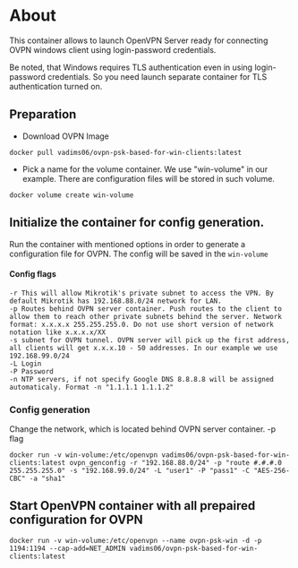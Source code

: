 # About
This container allows to launch OpenVPN Server ready for connecting OVPN windows client using login-password credentials.

Be noted, that Windows requires TLS authentication even in using login-password credentials. So you need launch separate container for TLS authentication turned on.
## Preparation
* Download OVPN Image

```docker pull vadims06/ovpn-psk-based-for-win-clients:latest```
* Pick a name for the volume container. We use "win-volume" in our example. There are configuration files will be stored in such volume.

```docker volume create win-volume```

## Initialize the container for config generation.
Run the container with mentioned options in order to generate a configuration file for OVPN. The config will be saved in the `win-volume`
#### Config flags
```
-r This will allow Mikrotik's private subnet to access the VPN. By default Mikrotik has 192.168.88.0/24 network for LAN.
-p Routes behind OVPN server container. Push routes to the client to allow them to reach other private subnets behind the server. Network format: x.x.x.x 255.255.255.0. Do not use short version of network notation like x.x.x.x/XX
-s subnet for OVPN tunnel. OVPN server will pick up the first address, all clients will get x.x.x.10 - 50 addresses. In our example we use 192.168.99.0/24
-L Login
-P Password
-n NTP servers, if not specify Google DNS 8.8.8.8 will be assigned automaticaly. Format -n "1.1.1.1 1.1.1.2"
```
### Config generation
Change the network, which is located behind OVPN server container. -p flag
```
docker run -v win-volume:/etc/openvpn vadims06/ovpn-psk-based-for-win-clients:latest ovpn_genconfig -r "192.168.88.0/24" -p "route #.#.#.0 255.255.255.0" -s "192.168.99.0/24" -L "user1" -P "pass1" -C "AES-256-CBC" -a "sha1"
```
## Start OpenVPN container with all prepaired configuration for OVPN
```
docker run -v win-volume:/etc/openvpn --name ovpn-psk-win -d -p 1194:1194 --cap-add=NET_ADMIN vadims06/ovpn-psk-based-for-win-clients:latest
```
